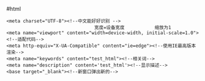 #html

    
    <meta charset="UTF-8"><!--中文能好好识别 -->
                                    宽度=设备宽度           缩放为1
    <meta name="viewport" content="width=device-width, initial-scale=1.0"><!--适配代码-->
    <meta http-equiv="X-UA-Compatible" content="ie=edge"><!--使用IE最高版本渲染-->
    <meta name="keywords" content="test_html"><!--相关词-->
    <meta name="description" content='test_html'><!--显示描述-->
    <base target="_blank"><!--新窗口弹出新的-->
    
